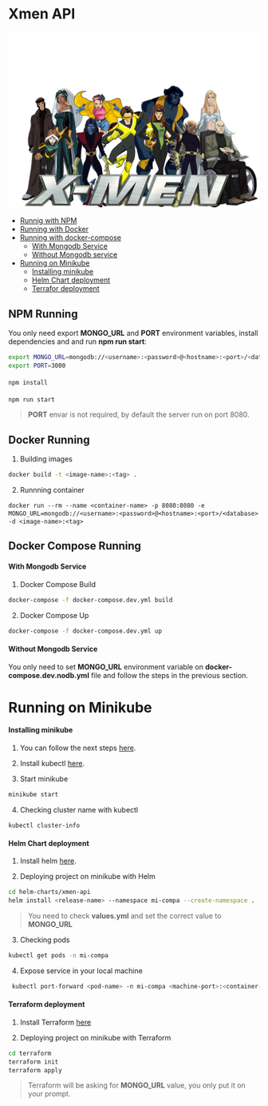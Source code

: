 # Xmen API

![GonymizerLogo.png](./.images/X-Men-PNG-Transparent-HD-Photo.png)

* [Runnig with NPM](#npm-running)
* [Running with Docker](#docker-running)
* [Running with docker-compose](#docker-compose-running)
    * [With Mongodb Service](#docker-compose-with-mongodb-service)
    * [Without Mongodb service](#docker-compose-without-mongodb-service)
* [Running on Minikube](#minikube-running)
    * [Installing minikube](#minikube-installing)
    * [Helm Chart deployment](#helm-deploy)
    * [Terrafor deployment](#terrafor-deploy)

## NPM Running

You only need export **MONGO_URL** and **PORT** environment variables, install dependencies and and run **npm run start**:

```bash
export MONGO_URL=mongodb://<username>:<password>@<hostname>:<port>/<database>
export PORT=3000

npm install

npm run start
```

> **PORT** envar is not required, by default the server run on port 8080.

## Docker Running

1. Building images
```bash
docker build -t <image-name>:<tag> .
```
2. Runnning container
```
docker run --rm --name <container-name> -p 8080:8080 -e MONGO_URL=mongodb://<username>:<password>@<hostname>:<port>/<database> -d <image-name>:<tag>
```

## Docker Compose Running
#### With Mongodb Service

1. Docker Compose Build
```bash
docker-compose -f docker-compose.dev.yml build
```
2. Docker Compose Up
```bash
docker-compose -f docker-compose.dev.yml up
```

#### Without Mongodb Service
You only need to set **MONGO_URL** environment variable on **docker-compose.dev.nodb.yml** file and follow the steps in the previous section.

# Running on Minikube

#### Installing minikube
1. You can follow the next steps [here](https://minikube.sigs.k8s.io/docs/start/).

2. Install kubectl [here](https://kubernetes.io/docs/tasks/tools/).

3. Start minikube
```bash
minikube start
```

4. Checking cluster name with kubectl
```
kubectl cluster-info
```

#### Helm Chart deployment
1. Install helm [here](https://helm.sh/docs/intro/install/).

2. Deploying project on minikube with Helm
```bash
cd helm-charts/xmen-api
helm install <release-name> --namespace mi-compa --create-namespace .
```

> You need to check **values.yml** and set the correct value to **MONGO_URL**

3. Checking pods
```bash
kubectl get pods -n mi-compa
```

4. Expose service in your local machine
```bash
 kubectl port-forward <pod-name> -n mi-compa <machine-port>:<container-port>
```

#### Terraform deployment
1. Install Terraform [here](https://developer.hashicorp.com/terraform/tutorials/aws-get-started/install-cli)

2. Deploying project on minikube with Terraform
```bash
cd terraform
terraform init
terraform apply
```

> Terraform will be asking for **MONGO_URL** value, you only put it on your prompt.
